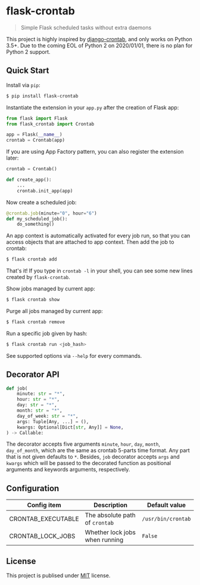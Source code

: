 # flask-crontab

> Simple Flask scheduled tasks without extra daemons

This project is highly inspired by [django-crontab](https://github.com/kraiz/django-crontab), and only works on Python 3.5+.
Due to the coming EOL of Python 2 on 2020/01/01, there is no plan for Python 2 support.

## Quick Start

Install via `pip`:

```bash
$ pip install flask-crontab
```

Instantiate the extension in your `app.py` after the creation of Flask app:

```python
from flask import Flask
from flask_crontab import Crontab

app = Flask(__name__)
crontab = Crontab(app)
```

If you are using App Factory pattern, you can also register the extension later:

```python
crontab = Crontab()

def create_app():
    ...
    crontab.init_app(app)
```

Now create a scheduled job:

```python
@crontab.job(minute="0", hour="6")
def my_scheduled_job():
    do_something()
```

An app context is automatically activated for every job run, so that you can access objects that are attached to app context.
Then add the job to crontab:

```bash
$ flask crontab add
```

That's it! If you type in `crontab -l` in your shell, you can see some new lines created by `flask-crontab`.

Show jobs managed by current app:

```bash
$ flask crontab show
```

Purge all jobs managed by current app:

```bash
$ flask crontab remove
```

Run a specific job given by hash:

```bash
$ flask crontab run <job_hash>
```

See supported options via `--help` for every commands.

## Decorator API

```python
def job(
    minute: str = "*",
    hour: str = "*",
    day: str = "*",
    month: str = "*",
    day_of_week: str = "*",
    args: Tuple[Any, ...] = (),
    kwargs: Optional[Dict[str, Any]] = None,
) -> Callable:
```

The decorator accepts five arguments `minute`, `hour`, `day`, `month`, `day_of_month`, which are the same as crontab 5-parts time format. Any part that is not given defaults to `*`.
Besides, `job` decorator accepts `args` and `kwargs` which will be passed to the decorated function as positional arguments and keywords arguments, respectively.

## Configuration

| Config item        | Description                    | Default value      |
| ------------------ | ------------------------------ | ------------------ |
| CRONTAB_EXECUTABLE | The absolute path of `crontab` | `/usr/bin/crontab` |
| CRONTAB_LOCK_JOBS  | Whether lock jobs when running | `False`            |

## License

This project is publised under [MIT](LICENSE) license.
